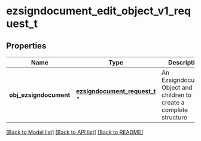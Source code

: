 # ezsigndocument_edit_object_v1_request_t

## Properties
Name | Type | Description | Notes
------------ | ------------- | ------------- | -------------
**obj_ezsigndocument** | [**ezsigndocument_request_t**](ezsigndocument_request.md) \* | An Ezsigndocument Object and children to create a complete structure | 

[[Back to Model list]](../README.md#documentation-for-models) [[Back to API list]](../README.md#documentation-for-api-endpoints) [[Back to README]](../README.md)


